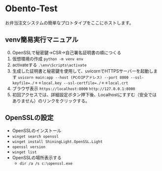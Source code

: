 # Obento-Test
お弁当注文システムの簡単なプロトタイプをここにホストします。

## venv簡易実行マニュアル
0. OpenSSLで秘密鍵→CSR→自己署名証明書の順につくる
1. 仮想環境の作成 ```python -m venv env```
2. activateする
```.\env\Scripts\activate```
3. 生成した証明書と秘密鍵を使用して、uvicornでHTTPSサーバーを起動します
```uvicorn main:app --host (PCのIPアドレス) --port 8000 --ssl-keyfile=./＊＊local.key --ssl-certfile=./＊＊local.crt```
4. ブラウザ表示
```https://localhost:8000```
```http://127.0.0.1:8000```
5. 初回アクセスでは、詳細設定ボタン押下後、Localhostにすすむ（安全ではありません）のリンクをクリックする。 

## OpenSSLの設定
- OpenSSLのインストール
- ```winget search openssl```
- ```winget install ShiningLight.OpenSSL.Light```
- ```openssl version```
- ```winget list```
- OpenSSLの場所表示する
   - ```dir /a /s c:\openssl.exe```

